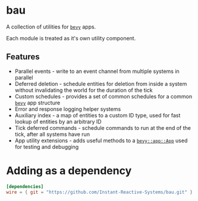 # bau
A collection of utilities for [`bevy`] apps.

Each module is treated as it's own utility component.

## Features
- Parallel events - write to an event channel from multiple systems in parallel
- Deferred deletion - schedule entities for deletion from inside a system without invalidating the world for the
  duration of the tick
- Custom schedules - provides a set of common schedules for a common [`bevy`] app structure
- Error and response logging helper systems
- Auxiliary index - a map of entities to a custom ID type, used for fast lookup of entities by an arbitrary ID
- Tick deferred commands - schedule commands to run at the end of the tick, after all systems have run
- App utility extensions - adds useful methods to a [`bevy::app::App`] used for testing and debugging

[`bevy`]: https://bevyengine.org/
[`bevy::app::App`]: https://docs.rs/bevy/latest/bevy/app/struct.App.html

# Adding as a dependency

```toml
[dependencies]
wire = { git = "https://github.com/Instant-Reactive-Systems/bau.git" }
```
